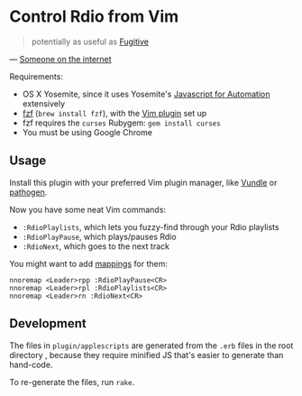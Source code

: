 # Control Rdio from Vim

> potentially as useful as [Fugitive]

&mdash; [Someone on the internet](http://www.reddit.com/r/vim/comments/2n04wj/control_rdio_from_vim/cm978ag)

[Fugitive]: https://github.com/tpope/vim-fugitive

Requirements:

* OS X Yosemite, since it uses Yosemite's [Javascript for Automation] extensively
* [fzf][fzf] (`brew install fzf`), with the [Vim plugin][fzf-vim] set up
* fzf requires the `curses` Rubygem: `gem install curses`
* You must be using Google Chrome

[Javascript for Automation]: https://developer.apple.com/library/mac/releasenotes/InterapplicationCommunication/RN-JavaScriptForAutomation/index.html
[fzf]: https://github.com/junegunn/fzf
[fzf-vim]: https://github.com/junegunn/fzf#install-as-vim-plugin

## Usage

Install this plugin with your preferred Vim plugin manager, like [Vundle] or
[pathogen].

[Vundle]: https://github.com/gmarik/Vundle.vim
[pathogen]: https://github.com/tpope/vim-pathogen

Now you have some neat Vim commands:

* `:RdioPlaylists`, which lets you fuzzy-find through your Rdio playlists
* `:RdioPlayPause`, which plays/pauses Rdio
* `:RdioNext`, which goes to the next track

You might want to add [mappings] for them:

[mappings]: http://learnvimscriptthehardway.stevelosh.com/chapters/05.html

```vim
nnoremap <Leader>rpp :RdioPlayPause<CR>
nnoremap <Leader>rpl :RdioPlaylists<CR>
nnoremap <Leader>rn :RdioNext<CR>
```

## Development

The files in `plugin/applescripts` are generated from the `.erb` files in the
root directory , because they require minified JS that's easier to generate than
hand-code.

To re-generate the files, run `rake`.
